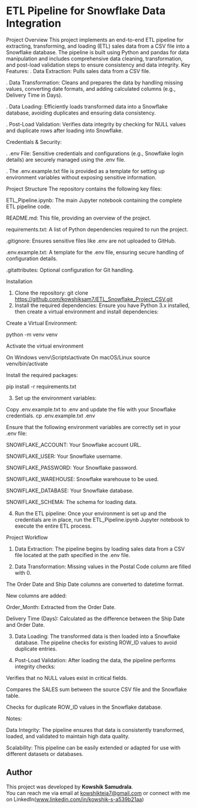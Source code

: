 # ETL Pipeline for Snowflake Data Integration
Project Overview
This project implements an end-to-end ETL pipeline for extracting, transforming, and loading (ETL) sales data from a CSV file into a Snowflake database. The pipeline is built using Python and pandas for data manipulation and includes comprehensive data cleaning, transformation, and post-load validation steps to ensure consistency and data integrity.
Key Features:
. Data Extraction: Pulls sales data from a CSV file.

. Data Transformation: Cleans and prepares the data by handling missing values, converting date formats, and adding calculated columns (e.g., Delivery Time in Days).

. Data Loading: Efficiently loads transformed data into a Snowflake database, avoiding duplicates and ensuring data consistency.

. Post-Load Validation: Verifies data integrity by checking for NULL values and duplicate rows after loading into Snowflake.

Credentials & Security:

. .env File: Sensitive credentials and configurations (e.g., Snowflake login details) are securely managed using the .env file.

. The .env.example.txt file is provided as a template for setting up environment variables without exposing sensitive information.

Project Structure
The repository contains the following key files:

 ETL_Pipeline.ipynb: The main Jupyter notebook containing the complete ETL pipeline code.

 README.md: This file, providing an overview of the project.

 requirements.txt: A list of Python dependencies required to run the project.

 .gitignore: Ensures sensitive files like .env are not uploaded to GitHub.

 .env.example.txt: A template for the .env file, ensuring secure handling of configuration details.

 .gitattributes: Optional configuration for Git handling.

Installation
1. Clone the repository:
git clone https://github.com/kowshiksam7/ETL_Snowflake_Project_CSV.git
2. Install the required dependencies:
Ensure you have Python 3.x installed, then create a virtual environment and install dependencies:

Create a Virtual Environment:

python -m venv venv

Activate the virtual environment

 On Windows
venv\Scripts\activate
 On macOS/Linux
source venv/bin/activate

 Install the required packages:
 
pip install -r requirements.txt

3. Set up the environment variables:
   
Copy .env.example.txt to .env and update the file with your Snowflake credentials.
cp .env.example.txt .env

Ensure that the following environment variables are correctly set in your .env file:

SNOWFLAKE_ACCOUNT: Your Snowflake account URL.

SNOWFLAKE_USER: Your Snowflake username.

SNOWFLAKE_PASSWORD: Your Snowflake password.

SNOWFLAKE_WAREHOUSE: Snowflake warehouse to be used.

SNOWFLAKE_DATABASE: Your Snowflake database.

SNOWFLAKE_SCHEMA: The schema for loading data.

4. Run the ETL pipeline:
Once your environment is set up and the credentials are in place, run the ETL_Pipeline.ipynb Jupyter notebook to execute the entire ETL process.

Project Workflow
1. Data Extraction:
The pipeline begins by loading sales data from a CSV file located at the path specified in the .env file.

2. Data Transformation:
Missing values in the Postal Code column are filled with 0.

The Order Date and Ship Date columns are converted to datetime format.

New columns are added:

Order_Month: Extracted from the Order Date.

Delivery Time (Days): Calculated as the difference between the Ship Date and Order Date.

3. Data Loading:
The transformed data is then loaded into a Snowflake database. The pipeline checks for existing ROW_ID values to avoid duplicate entries.

4. Post-Load Validation:
After loading the data, the pipeline performs integrity checks:

Verifies that no NULL values exist in critical fields.

Compares the SALES sum between the source CSV file and the Snowflake table.

Checks for duplicate ROW_ID values in the Snowflake database.

Notes:

Data Integrity: The pipeline ensures that data is consistently transformed, loaded, and validated to maintain high data quality.

Scalability: This pipeline can be easily extended or adapted for use with different datasets or databases.

## Author

This project was developed by **Kowshik Samudrala**.  
You can reach me via email at kowshikteja7@gmail.com or connect with me on LinkedIn(www.linkedin.com/in/kowshik-s-a539b21aa)



